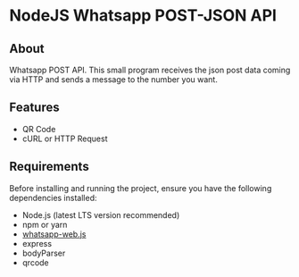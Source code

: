 # NodeJS Whatsapp POST-JSON API

## About
Whatsapp POST API. This small program receives the json post data coming via HTTP and sends a message to the number you want.

## Features
- QR Code
- cURL or HTTP Request


## Requirements
Before installing and running the project, ensure you have the following dependencies installed:

- Node.js (latest LTS version recommended)
- npm or yarn
- [whatsapp-web.js](https://github.com/pedroslopez/whatsapp-web.js)
- express
- bodyParser
- qrcode



